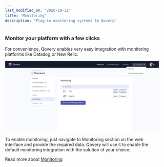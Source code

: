 ```yaml
---
last_modified_on: "2020-10-12"
title: "Monitoring"
description: "Plug-in monitoring systems to Qovery"
---
```

### Monitor your platform with a few clicks

For convenience, Qovery enables very easy integration with monitoring platforms like Datadog or New Relic.

<img src="/img/monitoring.jpg"/>

To enable monitoring, just navigate to Monitoring section on the web interface and provide the required data. Qovery will use it to enable the default monitoring integration
with the solution of your choice.

Read more about [Monitoring][docs.using-qovery.configuration.business.monitoring]


[docs.using-qovery.configuration.business.monitoring]: /docs/using-qovery/configuration/business/monitoring/
